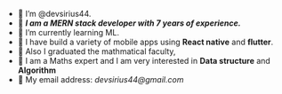 - 💞️ I’m @devsirius44.
- 💞️ ***I am a MERN stack developer with 7 years of experience.***
- 💞️ I’m currently learning ML.
- 💞️ I have build a variety of mobile apps using **React native** and **flutter**.
- 💞️ Also I graduated the mathmatical faculty, 
- 💞️ I am a Maths expert and I am very interested in **Data structure** and **Algorithm**
- 💞️  My email address: _devsirius44@gmail.com_


<!---
devsirius44/devsirius44 is a ✨ special ✨ repository because its `README.md` (this file) appears on your GitHub profile.
You can click the Preview link to take a look at your changes.
--->
